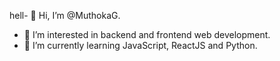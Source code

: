 hell- 👋 Hi, I’m @MuthokaG.
- 👀 I’m interested in backend and frontend web development.
- 🌱 I’m currently learning JavaScript, ReactJS and Python.  
<!---
MuthokaG/MuthokaG is a ✨ special ✨ repository because its `README.md` (this file) appears on your GitHub profile.
You can click the Preview link to take a look at your changes.
--->
